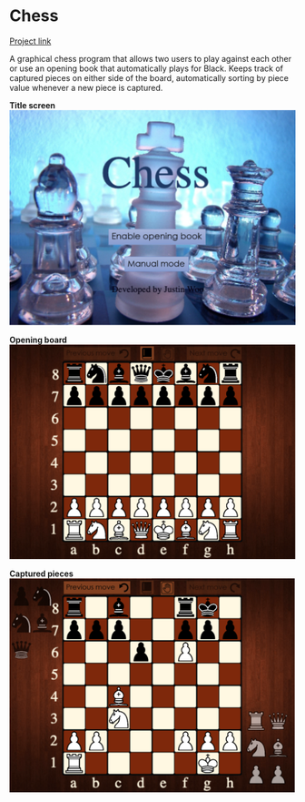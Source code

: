 # Chess
<a href="https://snap.berkeley.edu/snap/snap.html#present:Username=justinwoo395&ProjectName=chess">Project link</a>

A graphical chess program that allows two users to play against each other or use an opening book that automatically
plays for Black. Keeps track of captured pieces on either side of the board, automatically sorting by piece value
whenever a new piece is captured. 

<b>Title screen</b>
<img src="https://github.com/justinwoo395/Chess/blob/master/Images/Title%20Screen.png" />

<b>Opening board</b>
<img src="https://github.com/justinwoo395/Chess/blob/master/Images/Opening%20Board.png" />

<b>Captured pieces</b>
<img src="https://github.com/justinwoo395/Chess/blob/master/Images/Captured%20Pieces.png" />
